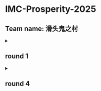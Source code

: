 # IMC-Prosperity-2025
## Team name: 滑头鬼之村

<details>
<summary><h2>round 1</h2></summary>

### product 1

text1

### product 2

text2

</details>

<details>
<summary><h2>round 4</h2></summary>

## manual

- previous round result given:

| Multiplier | Inhabitants | Percentage | PnL         |
|------------|-------------|------------|-------------|
| 20         | 2           | 1.614      | 55340.34311 |
| 10         | 1           | 0.998      | 50050.05005 |
| 37         | 3           | 5.118      | 45577.72850 |
| 90         | 10          | 11.807     | 41271.15147 |
| 50         | 4           | 8.516      | 39948.86545 |
| 89         | 8           | 15.184     | 38388.54382 |
| 31         | 2           | 6.987      | 34494.26950 |
| 80         | 6           | 18.178     | 33087.93118 |
| 73         | 4           | 24.060     | 26015.68068 |
| 17         | 1           | 7.539      | 19908.65441 |

- This round calculation: the target percentage is the percentage that it will excell the cost.

| Multiplier | Inhabitants | 2nd Target % | 3rd Target % |
|------------|-------------|--------------|--------------|
| 88         | 6           | 11.6         | 2.8          |
| 79         | 5           | 10.8         | 2.9          |
| 73         | 4           | 10.6         | 3.3          |
| 70         | 4           | 10.0         | 3.0          |
| 89         | 8           | 9.8          | 0.9          |
| 83         | 7           | 9.6          | 1.3          |
| 60         | 4           | 8.0          | 2.0          |
| 90         | 10          | 8.0          | -1.0         |
| 47         | 3           | 6.4          | 1.7          |
| 50         | 4           | 6.0          | 1.0          |
| 41         | 3           | 5.2          | 1.1          |
| 40         | 3           | 5.0          | 1.0          |
| 100        | 15          | 5.0          | -5.0         |
| 37         | 3           | 4.4          | 0.7          |
| 31         | 2           | 4.2          | 1.1          |
| 30         | 2           | 4.0          | 1.0          |
| 17         | 1           | 2.4          | 0.7          |
| 20         | 2           | 2.0          | 0.0          |
| 23         | 3           | 1.6          | -0.7         |
| 10         | 1           | 1.0          | 0.0          |


sum of percentage of 2nd suitcase: 125.6
sum of percentage of 3rd suitcase: 17.8


- From here we can see that the sum of percenrage for 2nd suitcase is greater than 100 (%) where as that of 3rd suitcase is significantly lower. Therefor, I am going to choose the 3rd suitcase since the sharp ratio is too low. 




### product 1

text2

</details>
